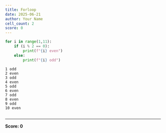 ```yaml
---
title: Forloop
date: 2025-06-21
author: Your Name
cell_count: 2
score: 0
---
```


```python
for i in range(1,11):
    if (i % 2 == 0):
        print(f"{i} even")
    else:
        print(f"{i} odd")
```

    1 odd
    2 even
    3 odd
    4 even
    5 odd
    6 even
    7 odd
    8 even
    9 odd
    10 even
    


```python

```


---
**Score: 0**